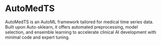 # AutoMedTS
AutoMedTS is an AutoML framework tailored for medical time series data. Built upon Auto-sklearn, it offers automated preprocessing, model selection, and ensemble learning to accelerate clinical AI development with minimal code and expert tuning.
